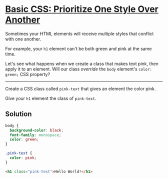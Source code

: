 # [Basic CSS: Prioritize One Style Over Another](https://learn.freecodecamp.org/responsive-web-design/basic-css/prioritize-one-style-over-another)

Sometimes your HTML elements will receive multiple styles that conflict with one another.

For example, your `h1` element can't be both green and pink at the same time.

Let's see what happens when we create a class that makes text pink, then apply it to an element. Will our class _override_ the `body` element's `color: green;` CSS property?

---

Create a CSS class called `pink-text` that gives an element the color pink.

Give your `h1` element the class of `pink-text`.

## Solution

```css
body {
  background-color: black;
  font-family: monospace;
  color: green;
}

.pink-text {
  color: pink;
}
```

```html
<h1 class="pink-text">Hello World!</h1>
```